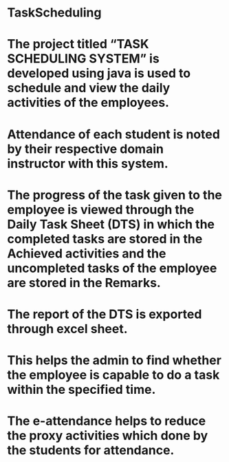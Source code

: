 # TaskScheduling 
# The project titled “TASK SCHEDULING SYSTEM” is developed using java is used to schedule and view the daily activities of the employees.
# Attendance of each student is noted by their respective domain instructor with this system.
# The progress of the task given to the employee is viewed through the Daily Task Sheet (DTS) in which the completed tasks are stored in the Achieved activities and the uncompleted tasks of the employee are stored in the Remarks. 
# The report of the DTS is exported through excel sheet. 
# This helps the admin to find whether the employee is capable to do a task within the specified time.
# The e-attendance helps to reduce the proxy activities which done by the students for attendance.
